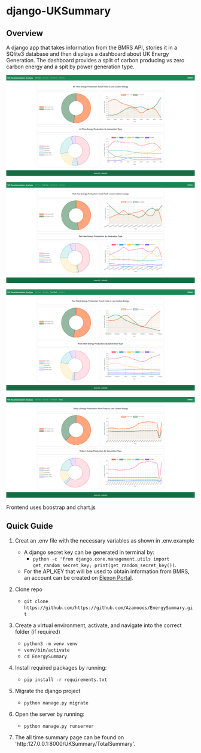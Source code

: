# django-UKSummary

## Overview
A django app that takes information from the BMRS API, stories it in a SQlite3 database and then displays a dashboard about UK Energy Generation. The dashboard provides a split of carbon producing vs zero carbon energy and a spit by power generation type.

![Page showing analysis of all time data](/assets/images/allTimePage.png)

![Page showing analysis of past year data](/assets/images/pastYearPage.png)

![Page showing analysis of past week data](/assets/images/pastWeekPage.png)

![Page showing analysis of today's data](/assets/images/todayPage.png)

Frontend uses boostrap and chart.js

## Quick Guide
1. Creat an .env file with the necessary variables as shown in .env.example
    - A django secret key can be generated in terminal by:
        - `python -c 'from django.core.management.utils import get_random_secret_key; print(get_random_secret_key())`. 
    - For the API_KEY that will be used to obtain information from BMRS,  an account can be created on [Elexon Portal](https://www.elexonportal.co.uk/registration/newuser?cachebust=dwtt3qfr9g).

2. Clone repo
    - `git clone https://github.com/https://github.com/Azamooos/EnergySummary.git`

3. Create a virtual environment, activate, and navigate into the correct folder (if required)
    - `python3 -m venv venv`
    - `venv/bin/activate`
    - `cd EnergySummary`

4. Install required packages by running:
    - `pip install -r requirements.txt`

5. Migrate the django project
    - `python manage.py migrate`

6. Open the server by running:
    - `python manage.py runserver`

7. The all time summary page can be found on 'http:127.0.0.1:8000/UKSummary/TotalSummary'.
